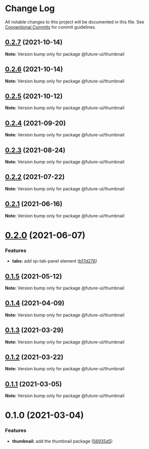 # Change Log

All notable changes to this project will be documented in this file.
See [Conventional Commits](https://conventionalcommits.org) for commit guidelines.

## [0.2.7](https://github.com/adobe/spectrum-web-components/compare/@future-ui/thumbnail@0.2.5...@future-ui/thumbnail@0.2.7) (2021-10-14)

**Note:** Version bump only for package @future-ui/thumbnail

## [0.2.6](https://github.com/adobe/spectrum-web-components/compare/@future-ui/thumbnail@0.2.5...@future-ui/thumbnail@0.2.6) (2021-10-14)

**Note:** Version bump only for package @future-ui/thumbnail

## [0.2.5](https://github.com/adobe/spectrum-web-components/compare/@future-ui/thumbnail@0.2.4...@future-ui/thumbnail@0.2.5) (2021-10-12)

**Note:** Version bump only for package @future-ui/thumbnail

## [0.2.4](https://github.com/adobe/spectrum-web-components/compare/@future-ui/thumbnail@0.2.3...@future-ui/thumbnail@0.2.4) (2021-09-20)

**Note:** Version bump only for package @future-ui/thumbnail

## [0.2.3](https://github.com/adobe/spectrum-web-components/compare/@future-ui/thumbnail@0.2.2...@future-ui/thumbnail@0.2.3) (2021-08-24)

**Note:** Version bump only for package @future-ui/thumbnail

## [0.2.2](https://github.com/adobe/spectrum-web-components/compare/@future-ui/thumbnail@0.2.1...@future-ui/thumbnail@0.2.2) (2021-07-22)

**Note:** Version bump only for package @future-ui/thumbnail

## [0.2.1](https://github.com/adobe/spectrum-web-components/compare/@future-ui/thumbnail@0.2.0...@future-ui/thumbnail@0.2.1) (2021-06-16)

**Note:** Version bump only for package @future-ui/thumbnail

# [0.2.0](https://github.com/adobe/spectrum-web-components/compare/@future-ui/thumbnail@0.1.5...@future-ui/thumbnail@0.2.0) (2021-06-07)

### Features

-   **tabs:** add sp-tab-panel element ([b17d276](https://github.com/adobe/spectrum-web-components/commit/b17d2765cf415578a31e5fa23515c25ff4c3922d))

## [0.1.5](https://github.com/adobe/spectrum-web-components/compare/@future-ui/thumbnail@0.1.4...@future-ui/thumbnail@0.1.5) (2021-05-12)

**Note:** Version bump only for package @future-ui/thumbnail

## [0.1.4](https://github.com/adobe/spectrum-web-components/compare/@future-ui/thumbnail@0.1.3...@future-ui/thumbnail@0.1.4) (2021-04-09)

**Note:** Version bump only for package @future-ui/thumbnail

## [0.1.3](https://github.com/adobe/spectrum-web-components/compare/@future-ui/thumbnail@0.1.2...@future-ui/thumbnail@0.1.3) (2021-03-29)

**Note:** Version bump only for package @future-ui/thumbnail

## [0.1.2](https://github.com/adobe/spectrum-web-components/compare/@future-ui/thumbnail@0.1.1...@future-ui/thumbnail@0.1.2) (2021-03-22)

**Note:** Version bump only for package @future-ui/thumbnail

## [0.1.1](https://github.com/adobe/spectrum-web-components/compare/@future-ui/thumbnail@0.1.0...@future-ui/thumbnail@0.1.1) (2021-03-05)

**Note:** Version bump only for package @future-ui/thumbnail

# 0.1.0 (2021-03-04)

### Features

-   **thumbnail:** add the thumbnail package ([56935d5](https://github.com/adobe/spectrum-web-components/commit/56935d5f6183c700b036ffd058629a3d9cbdbbbc))
